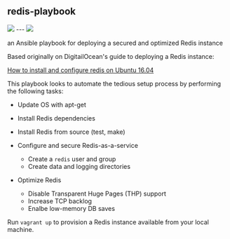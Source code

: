 ## redis-playbook

<img src="https://github.com/mikeblum/redis-playbook/raw/master/images/ansible.png" style="max-width: 150px"/>
---
<img src="https://github.com/mikeblum/redis-playbook/raw/master/images/redis.png"   style="max-width: 150px"/>

an Ansible playbook for deploying a secured and optimized Redis instance

Based originally on DigitailOcean's guide to deploying a Redis instance:

[How to install and configure redis on Ubuntu 16.04](https://www.digitalocean.com/community/tutorials/how-to-install-and-configure-redis-on-ubuntu-16-04)

This playbook looks to automate the tedious setup process by performing the following tasks:

- Update OS with apt-get
- Install Redis dependencies
- Install Redis from source (test, make)
- Configure and secure Redis-as-a-service
	- Create a `redis` user and group
	- Create data and logging directories

- Optimize Redis
	- Disable Transparent Huge Pages (THP) support 
	- Increase TCP backlog
	- Enalbe low-memory DB saves

Run `vagrant up` to provision a Redis instance available from your local machine.
